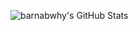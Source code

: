 ![barnabwhy's GitHub Stats](https://github-readme-stats.vercel.app/api?theme=dracula&show_icons=true&username=barnabwhy)
